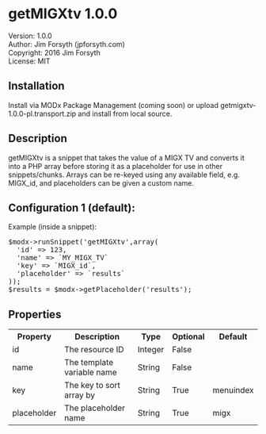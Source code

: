 getMIGXtv 1.0.0
===============

Version:    1.0.0<br />
Author:     Jim Forsyth (jpforsyth.com)<br />
Copyright:  2016 Jim Forsyth<br />
License:    MIT<br />

Installation
------------
Install via MODx Package Management (coming soon) or upload getmigxtv-1.0.0-pl.transport.zip and install from local source.

Description
-----------

getMIGXtv is a snippet that takes the value of a MIGX TV and converts it into a PHP array before storing it as a placeholder for use in other snippets/chunks. Arrays can be re-keyed using any available field, e.g. MIGX_id, and placeholders can be given a custom name.

Configuration 1 (default):
--------------------------
Example (inside a snippet):
<pre>$modx->runSnippet('getMIGXtv',array(
  'id' => 123,
  'name' => `MY_MIGX_TV`
  'key' => `MIGX_id`,
  'placeholder' => `results`
));
$results = $modx->getPlaceholder('results');</pre>

Properties
----------

<table>
<tr>
	<th>Property</th><th>Description</th><th>Type</th><th>Optional</th><th>Default</th></tr>
<tr>
  <td>id</td>
  <td>The resource ID</td>
	<td>Integer</td>
	<td>False</td>
	<td></td>
</tr><tr>
  <td>name</td>
  <td>The template variable name</td>
	<td>String</td>
	<td>False</td>
	<td></td>
</tr><tr>
  <td>key</td>
  <td>The key to sort array by</td>
	<td>String</td>
	<td>True</td>
  <td>menuindex</td>
</tr><tr>
  <td>placeholder</td>
  <td>The placeholder name</td>
	<td>String</td>
	<td>True</td>
  <td>migx</td>
</tr>
</table>
